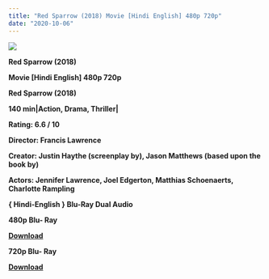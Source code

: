 ```yaml
---
title: "Red Sparrow (2018) Movie [Hindi English] 480p 720p"
date: "2020-10-06"
---
```


[**![](https://1.bp.blogspot.com/-SkKEjhnlqIo/XuiIg6u2uiI/AAAAAAAADWE/WuyYwtIfEKASZP3EGijGp1LN5tJlGwCiACLcBGAsYHQ/s1600/hjkkfv.jpg)**](https://1.bp.blogspot.com/-SkKEjhnlqIo/XuiIg6u2uiI/AAAAAAAADWE/WuyYwtIfEKASZP3EGijGp1LN5tJlGwCiACLcBGAsYHQ/s1600/hjkkfv.jpg)

 **Red Sparrow (2018)**

**Movie \[Hindi English\] 480p 720p** 

**Red Sparrow (2018)**

**140 min|Action, Drama, Thriller|**

**Rating: 6.6 / 10** 

**Director: Francis Lawrence**

**Creator: Justin Haythe (screenplay by), Jason Matthews (based upon the book by)**

**Actors: Jennifer Lawrence, Joel Edgerton, Matthias Schoenaerts, Charlotte Rampling**

 **{ Hindi-English } Blu-Ray Dual Audio**

**480p Blu- Ray**

**[Download](https://coinquint.com/a2670/)** 

**720p Blu- Ray**

[**Download**](https://coinquint.com/a2674/)

